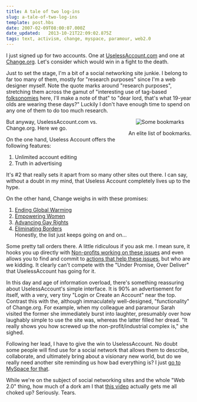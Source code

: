 ```yaml
---
title: A tale of two log-ins
slug: a-tale-of-two-log-ins
template: post.hbs
date: 2007-02-09T08:00:07.000Z
date_updated:   2013-10-21T22:09:02.875Z
tags: text, activism, change, myspace, paramour, web2.0
---
```


I just signed up for two accounts. One at <a href="http://uselessaccount.com/" title="UselessAccount.com">UselessAccount.com</a> and one at <a href="http://change.org/" title="Change.org">Change.org</a>. Let's consider which would win in a fight to the death.<!--more-->

Just to set the stage, I'm a bit of a social networking site junkie. I belong to far too many of them, mostly for "research purposes" since I'm a web designer myself. Note the quote marks around "research purposes", stretching them across the gamut of "interesting use of tag-based <a href="http://en.wikipedia.org/wiki/Folksonomy" title="Folksonomy on Wikipedia">folksonomies</a> here, I'll make a note of that" to "dear lord, that's what 19-year olds are wearing these days?" Luckily I don't have enough time to spend on any one of them to do too much research.

<div class="pullquote" style="float:right; text-align:center;">
<img class="content" src="http://assets.stanifesto.com/images/2007/02/socialsites.jpg" alt="Some bookmarks" />
<p class="small">An elite list of bookmarks.</p>
</div>

But anyway, UselessAccount.com vs. Change.org. Here we go.

On the one hand, Useless Account offers the following features:
<ol>
<li>Unlimited account editing</li>
<li>Truth in advertising</li>
</ol>

It's #2 that really sets it apart from so many other sites out there. I can say, without a doubt in my mind, that Useless Account completely lives up to the hype.

On the other hand, Change weighs in with these promises:
<ol>
<li><a href="http://change.org/changes/change_page/12" title="Stop Global Warming at Change.org">Ending Global Warming</a></li>
<li><a href="http://change.org/changes/change_page/141" title="Empower Women at Change.org">Empowering Women</a></li>
<li><a href="http://change.org/changes/change_page/5" title="Advance Gay Rights at Change.org">Advancing Gay Rights</a></li>
<li><a href="http://change.org/changes/change_page/102" title="Eliminate Borders at Change.org">Eliminating Borders</a></li>
Honestly, the list just keeps going on and on...
</ol>
Some pretty tall orders there. A little ridiculous if you ask me. I mean sure, it hooks you up directly with <a href="http://change.org/my_change/my_nonprofits" title="Non-profits at Change.org">Non-profits working on these issues</a> and even allows you to find and commit to <a href="http://change.org/my_change/my_events" title="Events at Change.org">actions that help these issues</a>, but who are we kidding. It clearly can't compete with the "Under Promise, Over Deliver" that UselessAccount has going for it.

In this day and age of information overload, there's something reassuring about UselessAccount's simple interface. It is 90% an advertisement for itself, with a very, very tiny "Login or Create an Account" near the top. Contrast this with the, although immaculately well-designed, "functionality" of Change.org. For example, when my colleague and paramour Sarah visited the former she immediately burst into laughter, presumably over how laughably simple to use the site was, whereas the latter filled her dread. "It really shows you how screwed up the non-profit/industrial complex is," she sighed.

Following her lead, I have to give the win to UselessAccount. No doubt some people will find use for a social network that allows them to describe, collaborate, and ultimately bring about a visionary new world, but do we really need another site reminding us how bad everything is? I just <a href="http://profile.myspace.com/index.cfm?fuseaction=user.viewprofile&friendid=2631656" title="Check out her answer to 'Do you wear belts?'">go to MySpace for that</a>.

While we're on the subject of social networking sites and the whole "Web 2.0" thing, how much of a dork am I that <a href="http://www.youtube.com/watch?v=6gmP4nk0EOE" title="The Machine is Us/ing Us...">this video</a> actually gets me all choked up? Seriously. Tears.
